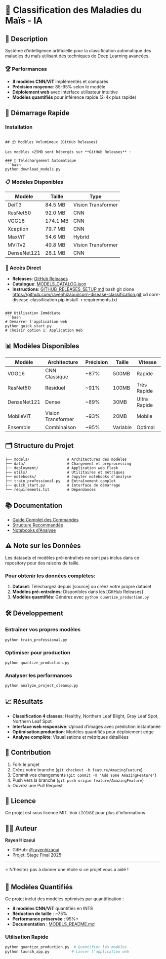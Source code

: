# 🌽 Classification des Maladies du Maïs - IA

## 🎯 Description
Système d'intelligence artificielle pour la classification automatique des maladies du maïs utilisant des techniques de Deep Learning avancées.

### 🏆 Performances
- **8 modèles CNN/ViT** implémentés et comparés
- **Précision moyenne**: 85-95% selon le modèle
- **Déploiement web** avec interface utilisateur intuitive
- **Modèles quantifiés** pour inférence rapide (2-4x plus rapide)

## 🚀 Démarrage Rapide

### Installation
```

## 📦 Modèles Volumineux (GitHub Releases)

Les modèles >25MB sont hébergés sur **GitHub Releases** :

### 🚀 Téléchargement Automatique
```bash
python download_models.py
```

### 📋 Modèles Disponibles
| Modèle | Taille | Type |
|--------|--------|------|
| DeiT3 | 84.5 MB | Vision Transformer |
| ResNet50 | 92.0 MB | CNN |
| VGG16 | 174.1 MB | CNN |
| Xception | 79.7 MB | CNN |
| MaxViT | 54.6 MB | Hybrid |
| MViTv2 | 49.8 MB | Vision Transformer |
| DenseNet121 | 28.1 MB | CNN |

### 🔗 Accès Direct
- **Releases**: [GitHub Releases](https://github.com/rayenhizaoui/Internship-Final-Project-2025/releases)
- **Catalogue**: [MODELS_CATALOG.json](MODELS_CATALOG.json)
- **Instructions**: [GITHUB_RELEASES_SETUP.md](GITHUB_RELEASES_SETUP.md)
bash
git clone https://github.com/rayenhizaoui/corn-disease-classification.git
cd corn-disease-classification
pip install -r requirements.txt
```

### Utilisation Immédiate
```bash
# Démarrer l'application web
python quick_start.py
# Choisir option 1: Application Web
```

## 📊 Modèles Disponibles

| Modèle | Architecture | Précision | Taille | Vitesse |
|--------|--------------|-----------|--------|---------|
| VGG16 | CNN Classique | ~87% | 500MB | Rapide |
| ResNet50 | Résiduel | ~91% | 100MB | Très Rapide |
| DenseNet121 | Dense | ~89% | 30MB | Ultra Rapide |
| MobileViT | Vision Transformer | ~93% | 20MB | Mobile |
| Ensemble | Combinaison | ~95% | Variable | Optimal |

## 🗂️ Structure du Projet

```
├── models/                 # Architectures des modèles
├── data/                   # Chargement et preprocessing
├── deployment/             # Application web Flask
├── utils/                  # Utilitaires et métriques
├── notebooks/              # Jupyter notebooks d'analyse
├── train_professional.py   # Entraînement complet
├── quick_start.py          # Interface de démarrage
└── requirements.txt        # Dépendances
```

## 📚 Documentation

- [Guide Complet des Commandes](GUIDE_COMMANDES_EXECUTION.md)
- [Structure Recommandée](STRUCTURE_PROJET_RECOMMANDEE.md)
- [Notebooks d'Analyse](notebooks/)

## ⚠️ Note sur les Données

Les datasets et modèles pré-entraînés ne sont pas inclus dans ce repository pour des raisons de taille. 

### Pour obtenir les données complètes:
1. **Dataset**: Téléchargez depuis [source] ou créez votre propre dataset
2. **Modèles pré-entraînés**: Disponibles dans les [GitHub Releases]
3. **Modèles quantifiés**: Générez avec `python quantize_production.py`

## 🛠️ Développement

### Entraîner vos propres modèles
```bash
python train_professional.py
```

### Optimiser pour production
```bash
python quantize_production.py
```

### Analyser les performances
```bash
python analyze_project_cleanup.py
```

## 📈 Résultats

- **Classification 4 classes**: Healthy, Northern Leaf Blight, Gray Leaf Spot, Northern Leaf Spot
- **Interface web responsive**: Upload d'images avec prédiction instantanée
- **Optimisation production**: Modèles quantifiés pour déploiement edge
- **Analyse complète**: Visualisations et métriques détaillées

## 🤝 Contribution

1. Fork le projet
2. Créez votre branche (`git checkout -b feature/AmazingFeature`)
3. Commit vos changements (`git commit -m 'Add some AmazingFeature'`)
4. Push vers la branche (`git push origin feature/AmazingFeature`)
5. Ouvrez une Pull Request

## 📄 Licence

Ce projet est sous licence MIT. Voir `LICENSE` pour plus d'informations.

## 👨‍💻 Auteur

**Rayen Hizaoui**
- GitHub: [@rayenhizaoui](https://github.com/rayenhizaoui)
- Projet: Stage Final 2025

---

⭐ N'hésitez pas à donner une étoile si ce projet vous a aidé !


## 🤖 Modèles Quantifiés

Ce projet inclut des modèles optimisés par quantification :

- **8 modèles CNN/ViT** quantifiés en INT8
- **Réduction de taille** : ~75% 
- **Performance préservée** : 95%+
- **Documentation** : [MODELS_README.md](MODELS_README.md)

### Utilisation Rapide
```bash
python quantize_production.py  # Quantifier les modèles
python launch_app.py          # Lancer l'application web
```
